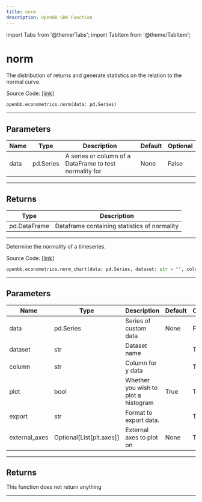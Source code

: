 ```yaml
---
title: norm
description: OpenBB SDK Function
---
```


import Tabs from '@theme/Tabs';
import TabItem from '@theme/TabItem';

# norm

<Tabs>
<TabItem value="model" label="Model" default>

The distribution of returns and generate statistics on the relation to the normal curve.

Source Code: [[link](https://github.com/OpenBB-finance/OpenBBTerminal/tree/main/openbb_terminal/econometrics/econometrics_model.py#L113)]

```python
openbb.econometrics.norm(data: pd.Series)
```

---

## Parameters

| Name | Type | Description | Default | Optional |
| ---- | ---- | ----------- | ------- | -------- |
| data | pd.Series | A series or column of a DataFrame to test normality for | None | False |


---

## Returns

| Type | Description |
| ---- | ----------- |
| pd.DataFrame | Dataframe containing statistics of normality |
---



</TabItem>
<TabItem value="view" label="Chart">

Determine the normality of a timeseries.

Source Code: [[link](https://github.com/OpenBB-finance/OpenBBTerminal/tree/main/openbb_terminal/econometrics/econometrics_view.py#L129)]

```python
openbb.econometrics.norm_chart(data: pd.Series, dataset: str = "", column: str = "", plot: bool = True, export: str = "", external_axes: Optional[List[axes]] = None)
```

---

## Parameters

| Name | Type | Description | Default | Optional |
| ---- | ---- | ----------- | ------- | -------- |
| data | pd.Series | Series of custom data | None | False |
| dataset | str | Dataset name |  | True |
| column | str | Column for y data |  | True |
| plot | bool | Whether you wish to plot a histogram | True | True |
| export | str | Format to export data. |  | True |
| external_axes | Optional[List[plt.axes]] | External axes to plot on | None | True |


---

## Returns

This function does not return anything

---



</TabItem>
</Tabs>